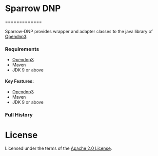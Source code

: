<!--

    Licensed to the Apache Software Foundation (ASF) under one
    or more contributor license agreements.  See the NOTICE file
    distributed with this work for additional information
    regarding copyright ownership.  The ASF licenses this file
    to you under the Apache License, Version 2.0 (the
    "License"); you may not use this file except in compliance
    with the License.  You may obtain a copy of the License at

      http://www.apache.org/licenses/LICENSE-2.0

    Unless required by applicable law or agreed to in writing,
    software distributed under the License is distributed on an
    "AS IS" BASIS, WITHOUT WARRANTIES OR CONDITIONS OF ANY
    KIND, either express or implied.  See the License for the
    specific language governing permissions and limitations
    under the License.

-->

# Sparrow DNP
=============

Sparrow-DNP provides wrapper and adapter classes to the java library of [Opendnp3](https://github.com/dnp3/opendnp3).

### Requirements

  * [Opendnp3](https://github.com/dnp3/opendnp3)
  * Maven
  * JDK 9 or above

#### Key Features:

  * [Opendnp3](https://github.com/dnp3/opendnp3)
  * Maven
  * JDK 9 or above


### Full History


License
=============

Licensed under the terms of the [Apache 2.0 License](http://www.apache.org/licenses/LICENSE-2.0.html).
